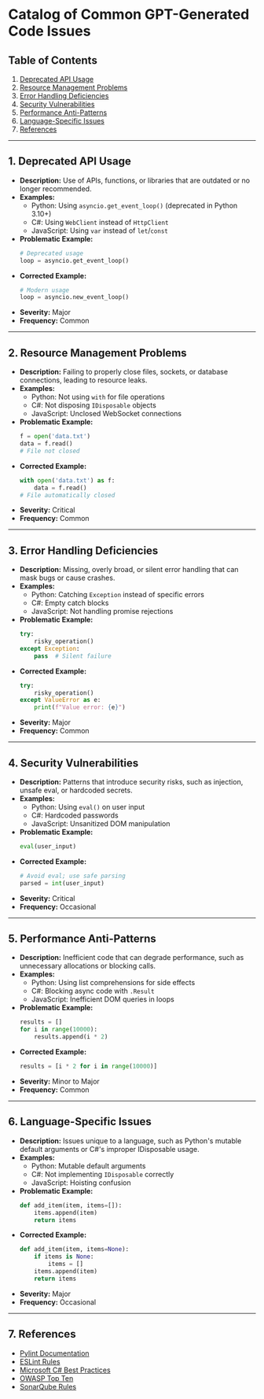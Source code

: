 # Catalog of Common GPT-Generated Code Issues

## Table of Contents
1. [Deprecated API Usage](#deprecated-api-usage)
2. [Resource Management Problems](#resource-management-problems)
3. [Error Handling Deficiencies](#error-handling-deficiencies)
4. [Security Vulnerabilities](#security-vulnerabilities)
5. [Performance Anti-Patterns](#performance-anti-patterns)
6. [Language-Specific Issues](#language-specific-issues)
7. [References](#references)

---

## 1. Deprecated API Usage
- **Description:** Use of APIs, functions, or libraries that are outdated or no longer recommended.
- **Examples:**
  - Python: Using `asyncio.get_event_loop()` (deprecated in Python 3.10+)
  - C#: Using `WebClient` instead of `HttpClient`
  - JavaScript: Using `var` instead of `let`/`const`
- **Problematic Example:**
  ```python
  # Deprecated usage
  loop = asyncio.get_event_loop()
  ```
- **Corrected Example:**
  ```python
  # Modern usage
  loop = asyncio.new_event_loop()
  ```
- **Severity:** Major
- **Frequency:** Common

---

## 2. Resource Management Problems
- **Description:** Failing to properly close files, sockets, or database connections, leading to resource leaks.
- **Examples:**
  - Python: Not using `with` for file operations
  - C#: Not disposing `IDisposable` objects
  - JavaScript: Unclosed WebSocket connections
- **Problematic Example:**
  ```python
  f = open('data.txt')
  data = f.read()
  # File not closed
  ```
- **Corrected Example:**
  ```python
  with open('data.txt') as f:
      data = f.read()
  # File automatically closed
  ```
- **Severity:** Critical
- **Frequency:** Common

---

## 3. Error Handling Deficiencies
- **Description:** Missing, overly broad, or silent error handling that can mask bugs or cause crashes.
- **Examples:**
  - Python: Catching `Exception` instead of specific errors
  - C#: Empty catch blocks
  - JavaScript: Not handling promise rejections
- **Problematic Example:**
  ```python
  try:
      risky_operation()
  except Exception:
      pass  # Silent failure
  ```
- **Corrected Example:**
  ```python
  try:
      risky_operation()
  except ValueError as e:
      print(f"Value error: {e}")
  ```
- **Severity:** Major
- **Frequency:** Common

---

## 4. Security Vulnerabilities
- **Description:** Patterns that introduce security risks, such as injection, unsafe eval, or hardcoded secrets.
- **Examples:**
  - Python: Using `eval()` on user input
  - C#: Hardcoded passwords
  - JavaScript: Unsanitized DOM manipulation
- **Problematic Example:**
  ```python
  eval(user_input)
  ```
- **Corrected Example:**
  ```python
  # Avoid eval; use safe parsing
  parsed = int(user_input)
  ```
- **Severity:** Critical
- **Frequency:** Occasional

---

## 5. Performance Anti-Patterns
- **Description:** Inefficient code that can degrade performance, such as unnecessary allocations or blocking calls.
- **Examples:**
  - Python: Using list comprehensions for side effects
  - C#: Blocking async code with `.Result`
  - JavaScript: Inefficient DOM queries in loops
- **Problematic Example:**
  ```python
  results = []
  for i in range(10000):
      results.append(i * 2)
  ```
- **Corrected Example:**
  ```python
  results = [i * 2 for i in range(10000)]
  ```
- **Severity:** Minor to Major
- **Frequency:** Common

---

## 6. Language-Specific Issues
- **Description:** Issues unique to a language, such as Python's mutable default arguments or C#'s improper IDisposable usage.
- **Examples:**
  - Python: Mutable default arguments
  - C#: Not implementing `IDisposable` correctly
  - JavaScript: Hoisting confusion
- **Problematic Example:**
  ```python
  def add_item(item, items=[]):
      items.append(item)
      return items
  ```
- **Corrected Example:**
  ```python
  def add_item(item, items=None):
      if items is None:
          items = []
      items.append(item)
      return items
  ```
- **Severity:** Major
- **Frequency:** Occasional

---

## 7. References
- [Pylint Documentation](https://pylint.pycqa.org/)
- [ESLint Rules](https://eslint.org/docs/latest/rules/)
- [Microsoft C# Best Practices](https://docs.microsoft.com/en-us/dotnet/csharp/programming-guide/)
- [OWASP Top Ten](https://owasp.org/www-project-top-ten/)
- [SonarQube Rules](https://rules.sonarsource.com/) 
